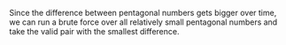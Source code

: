 Since the difference between pentagonal numbers gets bigger over time, we can run a brute force over all relatively small pentagonal numbers and take the valid pair with the smallest difference.